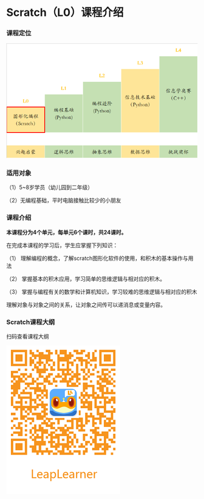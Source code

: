 # Scratch（L0）课程介绍

### 课程定位

![course](../images/scratch/course.png)

### 适用对象

（1）5~8岁学员（幼儿园到二年级）

（2）无编程基础，平时电脑接触比较少的小朋友

### 课程介绍

**本课程分为4个单元，每单元6个课时，共24课时。**

在完成本课程的学习后，学生应掌握下列知识：

（1）     理解编程的概念，了解scratch图形化软件的使用，和积木的基本操作与用法

（2）     掌握基本的积木应用，学习简单的思维逻辑与相对应的积木。

（3）     掌握与编程有关的数学和计算机知识，学习较难的思维逻辑与相对应的积木

理解对象与对象之间的关系，让对象之间传可以递消息或变量内容。



### Scratch课程大纲

扫码查看课程大纲

![scratch](../images/scratch/scratch0.png)